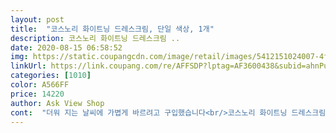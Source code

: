 ```yaml
---
layout: post 
title:  "코스노리 화이트닝 드레스크림, 단일 색상, 1개" 
description: 코스노리 화이트닝 드레스크림 ..
date: 2020-08-15 06:58:52 
img: https://static.coupangcdn.com/image/retail/images/5412151024007-4f822c48-4f0a-44ae-a80b-5cb28cdfa998.jpg 
linkUrl: https://link.coupang.com/re/AFFSDP?lptag=AF3600438&subid=ahnPublicAsk&pageKey=28253537&itemId=108762691&vendorItemId=3211325783&traceid=V0-113-f743646107bfb00c 
categories: [1010] 
color: A566FF 
price: 14220 
author: Ask View Shop 
cont:  "더워 지는 날씨에 가볍게 바르려고 구입했습니다<br/>코스노리 화이트닝 드레스크림, 단일 색상, 1개 <br/>크림 이라서 그런지 약간은 매트한 느낌이고<br/><br/> -2시간 후는 코옆 몽글몽글하게 뭉친 부분을 봐주세요!<br/><br/> -바르기전바른직후2시간 반 후 로 나누어 찍었습니다<br/><br/> -사진은 전부 무보정 필터없는 핸드폰 카메라로 촬영 했습니다<br/>12,780원<br/>2018.<br/>5.<br/>24 추가 수정<br/>◾가격<br/>◾후기<br/>☆<br/>☆재구매 의사 80%<br/>♡tip) 미백크림 바르고 좋아하는 블러셔나 립스틱으로 살짝 톡톡 해주시면 단독으로 쓸때보다 훨씬 생기있고 예쁘답니다♡<br/>♥️⚠️성분(제일 아쉬운 부분)<br/>♥️미백기능<br/>♥️전체적인 사용감<br/>♥️지속력<br/>♥️커버력<br/>♥️텍스쳐<br/>♥️향<br/>ㅜㅠㅠㅜ별로 좋진 않네요ㅜㅠ 화해어플 돌려보니 피이지도 상위에 있고 디메치콘도 중상위네요ㅜㅠ 어쩐지 발림성이 너무 좋더라니ㅋㅋㅋㅋㅋ 그래도 전 이거 지금 두달간 쓰는데 이거 때문에 뭐가 나진 않았어요! 그래도 부 예민하신 분들 조심하시고 고민해 보셔야 할 거 같습니다.<br/><br/>간단히 기초하고 썬크림까지 바른후<br/>거의 없는편.<br/> 미백크림이라 커버력을 기대하시면 안될 거 같아요 잡티가 고민인 분께는추천 드리지 않아요!<br/>귀찮아서 쿠팡보니 있네용<br/>그건 없드라구용ㅠ 아숩ㅠ<br/>그래도 대충 꾸역꾸역 바르고<br/>그전엔 까무잡잡하고<br/>근데 로켓배송이예요!!!<br/>긴 글 읽어 주셔서 감사합니다^^<br/>깨끗하게는 2<br/> -3시간 정도 가는거 같아요.<br/> 그래서 외출용은 아닙니다ㅜㅠ 반나절 지나면 얼굴 기름이랑 만나면서 거의 무너지는거 같아요.<br/> 중간중간 자주 수정해 줄 수 있는 상황이 아니라면  저처럼 집데이트나 잠깐 장보러갈때 사용하시면 좋을거같아요♡<br/>끝ㅋㅋ<br/>누가 추천해줘서<br/>담날 썬크림없이<br/>더운여름날 화장하기 부담스럽고<br/>마스크에 뭍어남도 없어서 너무 좋아요<br/>매트 해서 그런지 땀이 나도 잘 흘러 내리지<br/>무향을 선호하지만 이 제품 향 괜찮습니다.<br/><br/>묽음과 쫀쫀함의 중간이에요.<br/> 부드럽고 고르게 발립니다.<br/><br/>밀려난다고해야하나?<br/>발랐는데<br/>발랐을때 얼굴이 답답하지 않고 좋습니다 코끼임은 있는 편이고 시간이 지나면서 모공끼임도 생기는 편입니다.<br/><br/>발림성을 좋아요<br/>붉어보이고 누리끼리해보이던 얼굴이<br/>살짝 건조해진 피부위에 톤업크림 바르니<br/>선크림을 부드러운걸로 바꿔야되나봐요ㅋ<br/>성분 문제는 아무래도 신경쓰이네요ㅠㅜㅜ 더 사용해보고 알려 드릴 사항 있으면 수정 하겠습니다.<br/><br/>성분에 레몬과 귤껍질 오일이 들어가서  상큼한 향이나요! 물론 인위적이긴 하지만 독한 화장품 냄새는 아니에요 좋습니다.<br/><br/>심지어 더 저렴해여!!!<br/>않아서 좋네요^^<br/>얼굴답답했는데<br/>여기에 눈썹만칠하고 입술만바르면<br/>올래ㅋㅋㅋㅋ<br/>올리브0 까지 사러 나가야되는데<br/>외출할일이 있어서<br/>이거바르고<br/>이거하나발랐다고 환해지네요<br/>이젠 톤업크림 바르고 신나게 외출할려구요ㅎ<br/>제썬크림이 매트한 타입이라<br/>조금만 발라도 얼굴 전체커버가 다 됩니다.<br/><br/>집에서 데이트할때 주로 이용합니다 아님 마트에 장보러 갈때도♡<br/>촉촉하게 기초끝내고<br/>택배오자마자<br/>톤업크림 바르니 부드럽게 잘발려요ㅎㅎ<br/>피부톤을 두 톤정도 밝혀주는거 같아요 고르게 발리는 점이 마음에 들고 집에서 놀때 파데 바르면 너무 답답하고 과한 느낌이 있어서 미백크림으로 대충 생기만 줘도 부끄럽진 않아서 좋아요ㅋㅋㅋㅋ<br/>햇빛차단시켜주는 기능도있나해서 봤는데<br/>혹시나싶어 톤업크림 자체에<br/>훨씬얼굴이 하얘졌어요ㅎ<br/>" 
---
```

